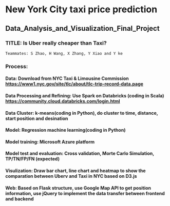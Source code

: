 # New York City taxi price prediction 
## Data_Analysis_and_Visualization_Final_Project

### TITLE: Is Uber really cheaper than Taxi?
    Teammates: S Zhao, H Wang, X Zhang, Y Xiao and Y ke
### Process:

#### Data: Download from NYC Taxi & Limousine Commission https://www1.nyc.gov/site/tlc/about/tlc-trip-record-data.page
#### Data Processing and Refining: Use Spark on Databricks (coding in Scala) https://community.cloud.databricks.com/login.html
#### Data Cluster: k-means(coding in Python), do cluster to time, distance, start position and desination
#### Model: Regression machine learning(coding in Python)
#### Model training: Microsoft Azure platform
#### Model test and evaluation: Cross validation, Morte Carlo Simulation, TP/TN/FP/FN (expected)
#### Visulization: Draw bar chart, line chart and heatmap to show the comparation between Uberv and Taxi in NYC based on D3.js
#### Web: Based on Flask structure, use Google Map API to get position information, use jQuery to implement the data transfer between frontend and backend
